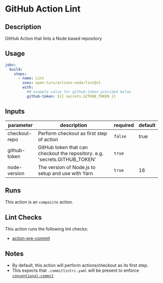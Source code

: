 # GitHub Action Lint

## Description

GitHub Action that lints a Node based repository

## Usage

```yaml
jobs:
  build:
    steps:
      - name: Lint
        uses: open-turo/actions-node/lint@v1
        with:
          ## example value for github-token provided below
          github-token: ${{ secrets.GITHUB_TOKEN }}
```

## Inputs

| parameter     | description                                                                | required | default |
| ------------- | -------------------------------------------------------------------------- | -------- | ------- |
| checkout-repo | Perform checkout as first step of action                                   | `false`  | true    |
| github-token  | GitHub token that can checkout the repository. e.g. 'secrets.GITHUB_TOKEN' | `true`   |         |
| node-version  | The version of Node.js to setup and use with Yarn                          | `true`   | 16      |

## Runs

This action is an `composite` action.

## Lint Checks

This action runs the following lint checks:

- [action-pre-commit](https://github.com/open-turo/action-pre-commit)

## Notes

- By default, this action will perform actions/checkout as its first step.
- This expects that `.commitlintrc.yaml` will be present to enforce [`conventional-commit`](https://github.com/wagoid/commitlint-github-action).

